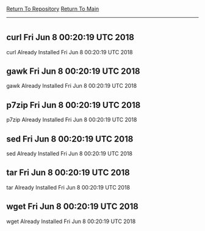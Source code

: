 [Return To Repository](https://github.com/deathbybandaid/piholeparser/)
[Return To Main](https://github.com/deathbybandaid/piholeparser/blob/master/RecentRunLogs/Mainlog.md)
____________________________________
# 
## curl Fri Jun 8 00:20:19 UTC 2018
curl Already Installed Fri Jun 8 00:20:19 UTC 2018
## gawk Fri Jun 8 00:20:19 UTC 2018
gawk Already Installed Fri Jun 8 00:20:19 UTC 2018
## p7zip Fri Jun 8 00:20:19 UTC 2018
p7zip Already Installed Fri Jun 8 00:20:19 UTC 2018
## sed Fri Jun 8 00:20:19 UTC 2018
sed Already Installed Fri Jun 8 00:20:19 UTC 2018
## tar Fri Jun 8 00:20:19 UTC 2018
tar Already Installed Fri Jun 8 00:20:19 UTC 2018
## wget Fri Jun 8 00:20:19 UTC 2018
wget Already Installed Fri Jun 8 00:20:19 UTC 2018
